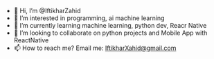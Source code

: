- 👋 Hi, I’m @IftikharZahid
- 👀 I’m interested in programming, ai machine learning 
- 🌱 I’m currently learning machine learning, python dev, Reacr Native
- 💞️ I’m looking to collaborate on python projects and Mobile App with ReactNative 
- 📫 How to reach me? Email me: IftikharXahid@gmail.com

